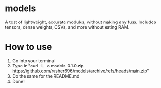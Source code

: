 # models
A test of lightweight, accurate modules, without making any fuss.
Includes tensors, dense weights, CSVs, and more without eating RAM.
# How to use
1. Go into your terminal
2. Type in "curl -L -o models-0.1.0.zip https://github.com/rusher696/models/archive/refs/heads/main.zip"
3. Do the same for the README.md
4. Done!
